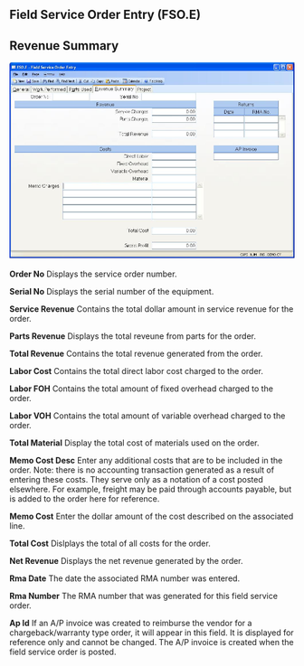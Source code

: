 ##  Field Service Order Entry (FSO.E)

<PageHeader />

##  Revenue Summary

![](./FSO-E-4.jpg)

**Order No** Displays the service order number.  
  
**Serial No** Displays the serial number of the equipment.  
  
**Service Revenue** Contains the total dollar amount in service revenue for
the order.  
  
**Parts Revenue** Displays the total reveune from parts for the order.  
  
**Total Revenue** Contains the total revenue generated from the order.  
  
**Labor Cost** Contains the total direct labor cost charged to the order.  
  
**Labor FOH** Contains the total amount of fixed overhead charged to the
order.  
  
**Labor VOH** Contains the total amount of variable overhead charged to the
order.  
  
**Total Material** Display the total cost of materials used on the order.  
  
**Memo Cost Desc** Enter any additional costs that are to be included in the
order. Note: there is no accounting transaction generated as a result of
entering these costs. They serve only as a notation of a cost posted
elsewhere. For example, freight may be paid through accounts payable, but is
added to the order here for reference.  
  
**Memo Cost** Enter the dollar amount of the cost described on the associated
line.  
  
**Total Cost** Dislplays the total of all costs for the order.  
  
**Net Revenue** Displays the net revenue generated by the order.  
  
**Rma Date** The date the associated RMA number was entered.  
  
**Rma Number** The RMA number that was generated for this field service order.  
  
**Ap Id** If an A/P invoice was created to reimburse the vendor for a
chargeback/warranty type order, it will appear in this field. It is displayed
for reference only and cannot be changed. The A/P invoice is created when the
field service order is posted.  
  
  
<badge text= "Version 8.10.57" vertical="middle" />

<PageFooter />